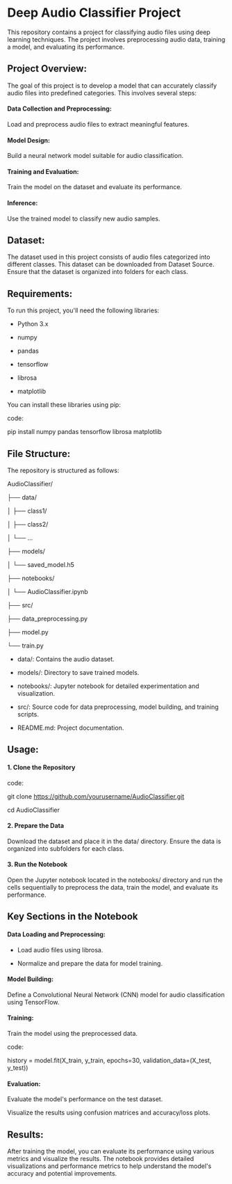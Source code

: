 # Deep Audio Classifier Project

This repository contains a project for classifying audio files using deep learning techniques. The project involves preprocessing audio data, training a model, and evaluating its performance.

## Project Overview:

The goal of this project is to develop a model that can accurately classify audio files into predefined categories. This involves several steps:

#### Data Collection and Preprocessing: 

Load and preprocess audio files to extract meaningful features.

#### Model Design: 

Build a neural network model suitable for audio classification.

#### Training and Evaluation: 

Train the model on the dataset and evaluate its performance.

#### Inference: 

Use the trained model to classify new audio samples.

## Dataset:

The dataset used in this project consists of audio files categorized into different classes. This dataset can be downloaded from Dataset Source. Ensure that the dataset is organized into folders for each class.

## Requirements:

To run this project, you'll need the following libraries:

- Python 3.x

- numpy

- pandas

- tensorflow

- librosa

- matplotlib

You can install these libraries using pip:

code:

pip install numpy pandas tensorflow librosa matplotlib

## File Structure:

The repository is structured as follows:

AudioClassifier/

├── data/

│   ├── class1/

│   ├── class2/

│   └── ...

├── models/

│   └── saved_model.h5

├── notebooks/

│   └── AudioClassifier.ipynb

├── src/

   ├── data_preprocessing.py
   
   ├── model.py
   
   └── train.py

- data/: Contains the audio dataset.

- models/: Directory to save trained models.

- notebooks/: Jupyter notebook for detailed experimentation and visualization.

- src/: Source code for data preprocessing, model building, and training scripts.

- README.md: Project documentation.

## Usage:

#### 1. Clone the Repository

code:

git clone https://github.com/yourusername/AudioClassifier.git

cd AudioClassifier

#### 2. Prepare the Data

Download the dataset and place it in the data/ directory. Ensure the data is organized into subfolders for each class.

#### 3. Run the Notebook

Open the Jupyter notebook located in the notebooks/ directory and run the cells sequentially to preprocess the data, train the model, and evaluate its performance.

## Key Sections in the Notebook

#### Data Loading and Preprocessing:

- Load audio files using librosa.

- Normalize and prepare the data for model training.

#### Model Building:

Define a Convolutional Neural Network (CNN) model for audio classification using TensorFlow.

#### Training:

Train the model using the preprocessed data.

code:

history = model.fit(X_train, y_train, epochs=30, validation_data=(X_test, y_test))

#### Evaluation:

Evaluate the model's performance on the test dataset.

Visualize the results using confusion matrices and accuracy/loss plots.

## Results:

After training the model, you can evaluate its performance using various metrics and visualize the results. The notebook provides detailed visualizations and performance metrics to help understand the model's accuracy and potential improvements.
